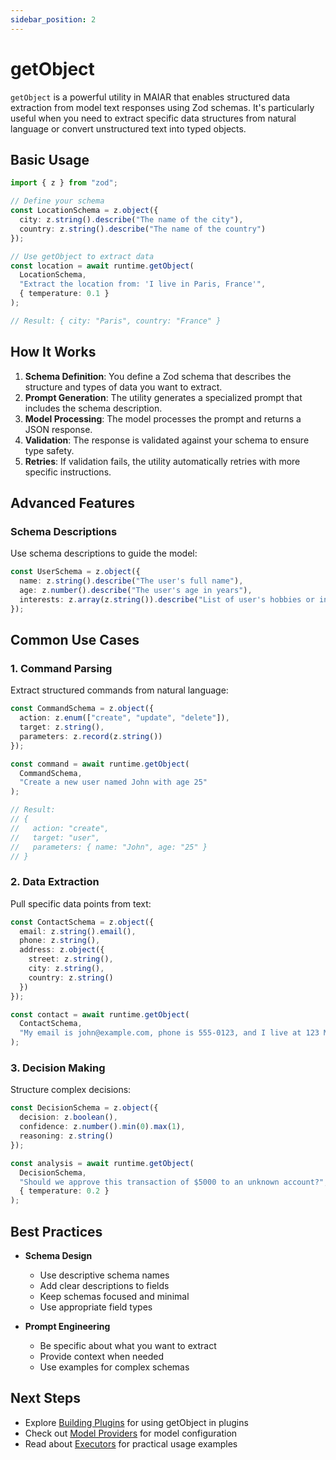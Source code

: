 ```yaml
---
sidebar_position: 2
---
```


# getObject

`getObject` is a powerful utility in MAIAR that enables structured data extraction from model text responses using Zod schemas. It's particularly useful when you need to extract specific data structures from natural language or convert unstructured text into typed objects.

## Basic Usage

```typescript
import { z } from "zod";

// Define your schema
const LocationSchema = z.object({
  city: z.string().describe("The name of the city"),
  country: z.string().describe("The name of the country")
});

// Use getObject to extract data
const location = await runtime.getObject(
  LocationSchema,
  "Extract the location from: 'I live in Paris, France'",
  { temperature: 0.1 }
);

// Result: { city: "Paris", country: "France" }
```

## How It Works

1. **Schema Definition**: You define a Zod schema that describes the structure and types of data you want to extract.
2. **Prompt Generation**: The utility generates a specialized prompt that includes the schema description.
3. **Model Processing**: The model processes the prompt and returns a JSON response.
4. **Validation**: The response is validated against your schema to ensure type safety.
5. **Retries**: If validation fails, the utility automatically retries with more specific instructions.

## Advanced Features

### Schema Descriptions

Use schema descriptions to guide the model:

```typescript
const UserSchema = z.object({
  name: z.string().describe("The user's full name"),
  age: z.number().describe("The user's age in years"),
  interests: z.array(z.string()).describe("List of user's hobbies or interests")
});
```

## Common Use Cases

### 1. Command Parsing

Extract structured commands from natural language:

```typescript
const CommandSchema = z.object({
  action: z.enum(["create", "update", "delete"]),
  target: z.string(),
  parameters: z.record(z.string())
});

const command = await runtime.getObject(
  CommandSchema,
  "Create a new user named John with age 25"
);

// Result:
// {
//   action: "create",
//   target: "user",
//   parameters: { name: "John", age: "25" }
// }
```

### 2. Data Extraction

Pull specific data points from text:

```typescript
const ContactSchema = z.object({
  email: z.string().email(),
  phone: z.string(),
  address: z.object({
    street: z.string(),
    city: z.string(),
    country: z.string()
  })
});

const contact = await runtime.getObject(
  ContactSchema,
  "My email is john@example.com, phone is 555-0123, and I live at 123 Main St, Boston, USA"
);
```

### 3. Decision Making

Structure complex decisions:

```typescript
const DecisionSchema = z.object({
  decision: z.boolean(),
  confidence: z.number().min(0).max(1),
  reasoning: z.string()
});

const analysis = await runtime.getObject(
  DecisionSchema,
  "Should we approve this transaction of $5000 to an unknown account?",
  { temperature: 0.2 }
);
```

## Best Practices

- **Schema Design**

  - Use descriptive schema names
  - Add clear descriptions to fields
  - Keep schemas focused and minimal
  - Use appropriate field types

- **Prompt Engineering**

  - Be specific about what you want to extract
  - Provide context when needed
  - Use examples for complex schemas

## Next Steps

- Explore [Building Plugins](/docs/building-plugins/philosophy/) for using getObject in plugins
- Check out [Model Providers](/docs/model-providers/overview/) for model configuration
- Read about [Executors](/docs/building-plugins/executors/) for practical usage examples
